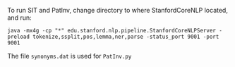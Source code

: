 To run SIT and PatInv, change directory to where StanfordCoreNLP located, and run:

`java -mx4g -cp "*" edu.stanford.nlp.pipeline.StanfordCoreNLPServer -preload tokenize,ssplit,pos,lemma,ner,parse -status_port 9001 -port 9001`


The file `synonyms.dat` is used for `PatInv.py`
